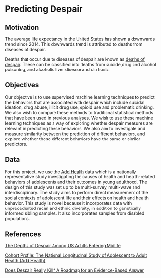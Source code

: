 # Predicting Despair

## Motivation 

The average life expectancy in the United States has shown a downwards trend since 2014. This downwards trend is attributed to deaths from diseases of despair. 

Deaths that occur due to diseases of despair are known as [deaths of despair](https://www.jec.senate.gov/public/index.cfm/republicans/2019/9/long-term-trends-in-deaths-of-despair). These can be classified into deaths from suicide,drug and alcohol poisoning, and alcoholic liver disease and cirrhosis.  

## Objectives

Our objective is to use supervised machine learning techniques to predict the behaviors that are associated with despair which include suicidal ideation, drug abuse, illicit drug use, opioid use and problematic drinking. We also wish to compare these methods to traditional statistical methods that have been used in previous analyses. We wish to use these machine learning techniques as a way of exploring whether despair measures are relevant in predicting these behaviors. We also aim to investigate and measure similarity between the prediction of different behaviors, and explore whether these different behaviors have the same or similar predictors. 

## Data
For this project, we use the [Add Health](https://www.cpc.unc.edu/projects/addhealth) data which is a nationally representative study investigating the causes of health and health-related behaviors of adolescents and their outcomes in young adulthood. The design of this study was set up to be multi-survey, multi-wave and interdisciplinary. The study aims to perform direct measurement of the social contexts of adolescent life and their effects on health and health behavior. This study is novel because it incorporates data with unprecedented racial and ethnic diversity, in addition to genetically informed sibling samples. It also incorporates samples from disabled populations. 



## References
[The Depths of Despair Among US Adults Entering Midlife](https://ajph.aphapublications.org/doi/full/10.2105/AJPH.2019.305002)

[Cohort Profile: The National Longitudinal Study
of Adolescent to Adult Health (Add Health)](https://academic.oup.com/ije/article-abstract/48/5/1415/5525255?redirectedFrom=fulltext)

[Does Despair Really Kill? A Roadmap for an Evidence-Based Answer](https://www.ncbi.nlm.nih.gov/pmc/articles/PMC6506367/)